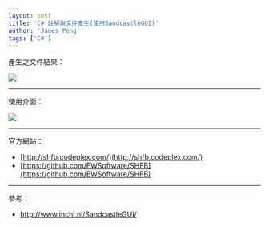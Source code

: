 ```yaml
---
layout: post
title: 'C# 註解與文件產生(使用SandcastleGUI)'
author: 'James Peng'
tags: ['C#']
---
```


產生之文件結果：

![](http://i.imgur.com/l4CfXYM.jpg)


----------


使用介面：

![](http://i.imgur.com/N4p5cst.png)


----------

官方網站：

- [http://shfb.codeplex.com/](http://shfb.codeplex.com/)
- [https://github.com/EWSoftware/SHFB](https://github.com/EWSoftware/SHFB)


----------

參考：

- http://www.inchl.nl/SandcastleGUI/